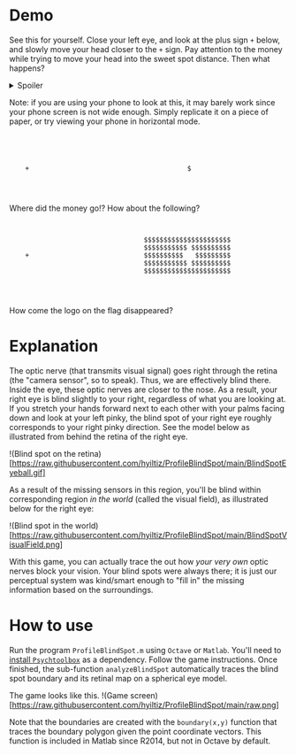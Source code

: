# Demo

See this for yourself. Close your left eye, and look at the plus sign `+`
below, and slowly move your head closer to the `+` sign. Pay attention to the
money while trying to move your head into the sweet spot distance. Then what
happens?

<details><summary>Spoiler</summary><blockquote>
The money disappears!
</blockquote></details> 

Note: if you are using your phone to look at this, it may barely work since
your phone screen is not wide enough. Simply replicate it on a piece of paper,
or try viewing your phone in horizontal mode.

```




    +                                        $




```

Where did the money go!? How about the following?

```


                                  $$$$$$$$$$$$$$$$$$$$$$
                                  $$$$$$$$$$$ $$$$$$$$$$
    +                             $$$$$$$$$$   $$$$$$$$$
                                  $$$$$$$$$$$ $$$$$$$$$$
                                  $$$$$$$$$$$$$$$$$$$$$$




```
How come the logo on the flag disappeared? 


# Explanation

The optic nerve (that transmits visual signal) goes right through the retina (the "camera sensor", so to speak).
Thus, we are effectively blind there. Inside the eye, these optic nerves are
closer to the nose. As a result, your right eye is blind slightly to your
right, regardless of what you are looking at. If you stretch your hands forward
next to each other with your palms facing down and look at your left pinky, the
blind spot of your right eye roughly corresponds to your right pinky direction.
See the model below as illustrated from behind the retina of the right eye.

!(Blind spot on the retina)[https://raw.githubusercontent.com/hyiltiz/ProfileBlindSpot/main/BlindSpotEyeball.gif]

As a result of the missing sensors in this region, you'll be blind within
corresponding region *in the world* (called the visual field), as illustrated
below for the right eye:

!(Blind spot in the world)[https://raw.githubusercontent.com/hyiltiz/ProfileBlindSpot/main/BlindSpotVisualField.png]

With this game, you can actually trace the out how *your very own* optic nerves
block your vision. Your blind spots were always there; it is just our
perceptual system was kind/smart enough to "fill in" the missing information
based on the surroundings.


# How to use
Run the program `ProfileBlindSpot.m` using `Octave` or `Matlab`. You'll need to
[install `Psychtoolbox`](http://psychtoolbox.org/download.html) as a
dependency. Follow the game
instructions. Once finished, the sub-function `analyzeBlindSpot` automatically
traces the blind spot boundary and its retinal map on a spherical eye model.

The game looks like this.
!(Game screen)[https://raw.githubusercontent.com/hyiltiz/ProfileBlindSpot/main/raw.png]

Note that the boundaries are created with the `boundary(x,y)` function that
traces the boundary polygon given the point coordinate vectors. This function
is included in Matlab since R2014, but not in Octave by default.


